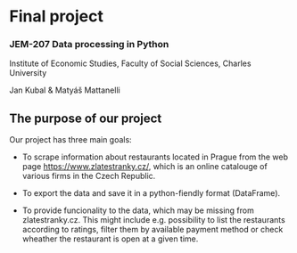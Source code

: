 # Final project

### JEM-207 Data processing in Python

Institute of Economic Studies, Faculty of Social Sciences, Charles University

Jan Kubal & Matyáš Mattanelli

## The purpose of our project

Our project has three main goals:

* To scrape information about restaurants located in Prague from the web page https://www.zlatestranky.cz/, which is an online catalouge of various firms in the Czech Republic.

* To export the data and save it in a python-fiendly format (DataFrame).

* To provide funcionality to the data, which may be missing from zlatestranky.cz. This might include e.g. possibility to list the restaurants according to ratings, filter them by available payment method or check wheather the restaurant is open at a given time.
